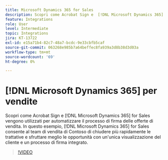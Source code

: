 ```yaml
---
title: Microsoft Dynamics 365 for Sales
description: Scopri come Acrobat Sign e  [!DNL Microsoft Dynamics 365] for Sales vengono utilizzati per automatizzare il processo di firma delle offerte di vendita
feature: Integrations
role: User
level: Intermediate
topic: Integrations
jira: KT-13722
exl-id: e15a71b4-82c7-48a7-bcdc-9e33cbfb5caf
source-git-commit: 063268e985b7a64beffec8fa939a3d8b38d3d03a
workflow-type: tm+mt
source-wordcount: '69'
ht-degree: 0%

---
```


# [!DNL Microsoft Dynamics 365] per vendite

Scopri come Acrobat Sign e [!DNL Microsoft Dynamics 365] for Sales vengono utilizzati per automatizzare il processo di firma delle offerte di vendita. In questo esempio, [!DNL Microsoft Dynamics 365] for Sales consente al team di vendita di Contoso di chiudere più rapidamente le trattative e sfruttare meglio le opportunità con un&#39;unica visualizzazione del cliente e un processo di firma integrato.

>[!VIDEO](https://video.tv.adobe.com/v/3447195?quality=12&learn=on&hidetitle=true&captions=ita)
